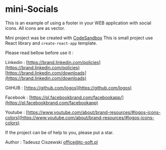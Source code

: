 # mini-Socials

This is an example of using a footer in your WEB application with social icons.
All icons are as vector.

Mini project was be created with [CodeSandbox](https://codesandbox.io/s/github/tc-soft/mini-Socials)
This is small project use React library and `create-react-app` template.

Please read bellow before use it :

Linkedin :
[https://brand.linkedin.com/policies](https://brand.linkedin.com/policies)
[https://brand.linkedin.com/downloads](https://brand.linkedin.com/downloads)

GitHUB :
[https://github.com/logos](https://github.com/logos)

Facebook :
[https://pl.facebookbrand.com/facebookapp/](https://pl.facebookbrand.com/facebookapp)

Youtube :
[https://www.youtube.com/about/brand-resources/#logos-icons-colors](https://www.youtube.com/about/brand-resources/#logos-icons-colors)

If the project can be of help to you, please put a star.

Author :
Tadeusz Ciszewski
office@tc-soft.pl

